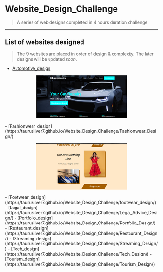 # Website_Design_Challenge
> A series of web designs completed in 4 hours duration challenge

***
## List of websites designed
> The 9 websites are placed in order of design & complexity. The later designs will be updated _soon_.

- [Automotive_design](https://taurusilver7.github.io/Website_Design_Challenge/Automotive_Design/)
<p align='center'>
  <img src='./Automotive_Design/img/automobile.png' width='300' />
</p>
- [Fashionwear_design](https://taurusilver7.github.io/Website_Design_Challenge/Fashionwear_Design/)
<p align='center'>
  <img src='./Fashionwear_design/img/fashionwear.png' width='300' />
</p>
- [Footwear_design](https://taurusilver7.github.io/Website_Design_Challenge/footwear_design/)
- [Legal_design](https://taurusilver7.github.io/Website_Design_Challenge/Legal_Advice_Design/)
- [Portfolio_design](https://taurusilver7.github.io/Website_Design_Challenge/Portfolio_Design/)
- [Restaurant_design](https://taurusilver7.github.io/Website_Design_Challenge/Restaurant_Design/)
- [Streaming_design](https://taurusilver7.github.io/Website_Design_Challenge/Streaming_Design/)
- [Tech_design](https://taurusilver7.github.io/Website_Design_Challenge/Tech_Design/)
- [Tourism_design](https://taurusilver7.github.io/Website_Design_Challenge/Tourism_Design/)
